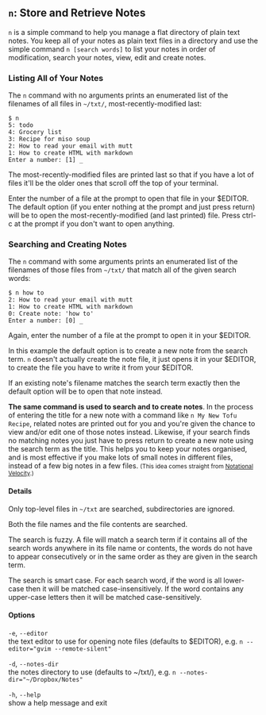 `n`: Store and Retrieve Notes
-----------------------------

`n` is a simple command to help you manage a flat directory of plain text
notes. You keep all of your notes as plain text files in a directory and use
the simple command `n [search words]` to list your notes in order of
modification, search your notes, view, edit and create notes.

### Listing All of Your Notes

The `n` command with no arguments prints an enumerated list of the filenames of
all files in `~/txt/`, most-recently-modified last:

    $ n
    5: todo
    4: Grocery list
    3: Recipe for miso soup
    2: How to read your email with mutt
    1: How to create HTML with markdown
    Enter a number: [1] _

The most-recently-modified files are printed last so that if you have a lot of
files it'll be the older ones that scroll off the top of your terminal.

Enter the number of a file at the prompt to open that file in your $EDITOR.
The default option (if you enter nothing at the prompt and just press return)
will be to open the most-recently-modified (and last printed) file.  Press
ctrl-c at the prompt if you don't want to open anything.

### Searching and Creating Notes

The `n` command with some arguments prints an enumerated list of the filenames
of those files from `~/txt/` that match all of the given search words:

    $ n how to
    2: How to read your email with mutt
    1: How to create HTML with markdown
    0: Create note: 'how to'
    Enter a number: [0] _

Again, enter the number of a file at the prompt to open it in your $EDITOR.

In this example the default option is to create a new note from the search
term. `n` doesn't actually create the note file, it just opens it in your
$EDITOR, to create the file you have to write it from your $EDITOR.

If an existing note's filename matches the search term exactly then the default
option will be to open that note instead.


**The same command is used to search and to create notes**. In the process of
entering the title for a new note with a command like `n My New Tofu Recipe`,
related notes are printed out for you and you're given the chance to view
and/or edit one of those notes instead. Likewise, if your search finds no
matching notes you just have to press return to create a new note using the
search term as the title. This helps you to keep your notes organised, and is
most effective if you make lots of small notes in different files, instead of a
few big notes in a few files.
<small>(This idea comes straight from <a href="http://notational.net/">Notational Velocity</a>.)</small>

#### Details

Only top-level files in `~/txt` are searched, subdirectories are ignored.

Both the file names and the file contents are searched.

The search is fuzzy. A file will match a search term if it contains all of the
search words anywhere in its file name or contents, the words do not have to
appear consecutively or in the same order as they are given in the search term.

The search is smart case. For each search word, if the word is all lower-case
then it will be matched case-insensitively. If the word contains any upper-case
letters then it will be matched case-sensitively.

#### Options

`-e`, `--editor`  
the text editor to use for opening note files (defaults to $EDITOR), e.g. `n --editor="gvim --remote-silent"`

`-d`, `--notes-dir`  
the notes directory to use (defaults to ~/txt/), e.g. `n --notes-dir="~/Dropbox/Notes"`

`-h`, `--help`  
show a help message and exit
